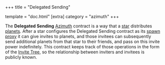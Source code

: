 +++
title = "Delegated Sending"

template = "doc.html"
[extra]
category = "azimuth"
+++

The **Delegated Sending** [Azimuth](../azimuth) contract is a way that a [star](../star ) distributes [planets](../planet). After a star configures the Delegated Sending contract as its [spawn proxy](../proxies) it can give invites to planets, and those invitees can subsequently send additional planets from that star to their friends, and pass on this invite power indefinitely. This contract keeps track of those operations in the form of the [Invite Tree](../invite-tree), so the relationship between inviters and invitees is publicly known.
